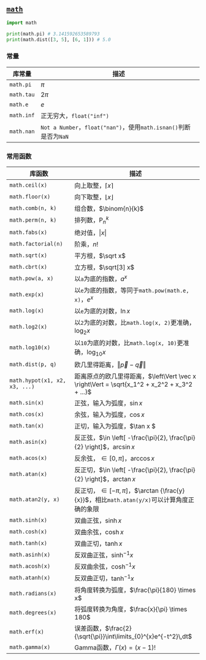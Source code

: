 ## [`math`](https://docs.python.org/3/library/math.html)

```python
import math

print(math.pi) # 3.141592653589793
print(math.dist([3, 5], [6, 1])) # 5.0
```

### 常量

| 库常量     | 描述                                                         |
| ---------- | ------------------------------------------------------------ |
| `math.pi`  | $\pi$                                                        |
| `math.tau` | $2\pi$                                                       |
| `math.e`   | $e$                                                          |
| `math.inf` | 正无穷大，`float("inf")`                                     |
| `math.nan` | `Not a Number`，`float("nan")`，使用`math.isnan()`判断是否为`NaN` |

### 常用函数

| 库函数                        | 描述                                                         |
| ----------------------------- | ------------------------------------------------------------ |
| `math.ceil(x)`                | 向上取整，$\left\lceil x \right\rceil$                       |
| `math.floor(x)`               | 向下取整，$\left\lfloor x \right\rfloor$                     |
| `math.comb(n, k)`             | 组合数，$\binom{n}{k}$                                       |
| `math.perm(n, k)`             | 排列数，$\mathrm{P}_n^k$                                     |
| `math.fabs(x)`                | 绝对值，$\left\vert x \right\vert$                           |
| `math.factorial(n)`           | 阶乘，$n!$                                                   |
| `math.sqrt(x)`                | 平方根，$\sqrt x$                                            |
| `math.cbrt(x)`                | 立方根，$\sqrt[3] x$                                         |
| `math.pow(a, x)`              | 以`a`为底的指数，$a^x$                                       |
| `math.exp(x)`                 | 以`e`为底的指数，等同于`math.pow(math.e, x)`，$e^x$          |
| `math.log(x)`                 | 以`e`为底的对数，$\ln x$                                     |
| `math.log2(x)`                | 以`2`为底的对数，比`math.log(x, 2)`更准确，$\log_2 x$        |
| `math.log10(x)`               | 以`10`为底的对数，比`math.log(x, 10)`更准确，$\log_{10} x$   |
| `math.dist(p, q)`             | 欧几里得距离，$\left\Vert \vec p - \vec q \right\Vert$       |
| `math.hypot(x1, x2, x3, ...)` | 距离原点的欧几里得距离，$\left\Vert \vec x \right\Vert = \sqrt{x_1^2 + x_2^2 + x_3^2 + ...}$ |
| `math.sin(x)`                 | 正弦，输入为弧度，$\sin x$                                   |
| `math.cos(x)`                 | 余弦，输入为弧度，$\cos x$                                   |
| `math.tan(x)`                 | 正切，输入为弧度，$\tan x $                                  |
| `math.asin(x)`                | 反正弦，$\in \left[ -\frac{\pi}{2}, \frac{\pi}{2} \right]$，$\arcsin x$ |
| `math.acos(x)`                | 反余弦，$\in \left[ 0, \pi \right]$，$\arccos x$             |
| `math.atan(x)`                | 反正切，$\in \left[ -\frac{\pi}{2}, \frac{\pi}{2} \right]$，$\arctan x$ |
| `math.atan2(y, x)`            | 反正切，$\in \left[ -\pi, \pi \right]$，$\arctan {\frac{y}{x}}$，相比`math.atan(y/x)`可以计算角度正确的象限 |
| `math.sinh(x)`                | 双曲正弦，$\sinh x$                                          |
| `math.cosh(x)`                | 双曲余弦，$\cosh x$                                          |
| `math.tanh(x)`                | 双曲正切，$\tanh x$                                          |
| `math.asinh(x)`               | 反双曲正弦，$\sinh^{-1}x$                                    |
| `math.acosh(x)`               | 反双曲余弦，$\cosh^{-1}x$                                    |
| `math.atanh(x)`               | 反双曲正切，$\tanh^{-1}x$                                    |
| `math.radians(x)`             | 将角度转换为弧度，$\frac{\pi}{180} \times x$                 |
| `math.degrees(x)`             | 将弧度转换为角度，$\frac{x}{\pi} \times 180$                 |
| `math.erf(x)`                 | 误差函数，$\frac{2}{\sqrt{\pi}}\int\limits_{0}^{x}e^{-t^2}\,dt$ |
| `math.gamma(x)`               | Gamma函数，$\Gamma(x)=(x-1)!$                                |

